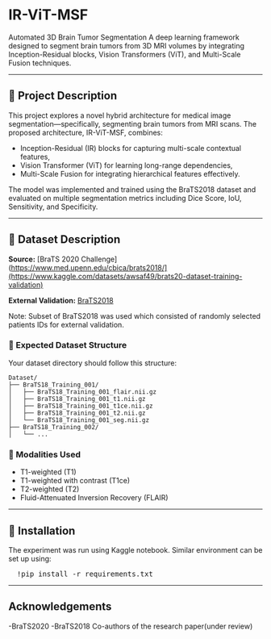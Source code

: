 # IR-ViT-MSF
Automated 3D Brain Tumor Segmentation
A deep learning framework designed to segment brain tumors from 3D MRI volumes by integrating Inception-Residual blocks, Vision Transformers (ViT), and Multi-Scale Fusion techniques.

---

## 📌 Project Description

This project explores a novel hybrid architecture for medical image segmentation—specifically, segmenting brain tumors from MRI scans. The proposed architecture, IR-ViT-MSF, combines:
- Inception-Residual (IR) blocks for capturing multi-scale contextual features,
- Vision Transformer (ViT) for learning long-range dependencies,
- Multi-Scale Fusion for integrating hierarchical features effectively.

The model was implemented and trained using the BraTS2018 dataset and evaluated on multiple segmentation metrics including Dice Score, IoU, Sensitivity, and Specificity.

---

## 📂 Dataset Description

**Source:** [BraTS 2020 Challenge](https://www.med.upenn.edu/cbica/brats2018/](https://www.kaggle.com/datasets/awsaf49/brats20-dataset-training-validation)

**External Validation:** [BraTS2018](https://www.kaggle.com/datasets/harshitsinghai/miccai-brats2018-original-dataset)

Note: Subset of BraTS2018 was used which consisted of randomly selected patients IDs for external validation.

### 📁 Expected Dataset Structure

Your dataset directory should follow this structure:
```
Dataset/
├── BraTS18_Training_001/
│   ├── BraTS18_Training_001_flair.nii.gz
│   ├── BraTS18_Training_001_t1.nii.gz
│   ├── BraTS18_Training_001_t1ce.nii.gz
│   ├── BraTS18_Training_001_t2.nii.gz
│   └── BraTS18_Training_001_seg.nii.gz
├── BraTS18_Training_002/
│   └── ...
```

### 🧪 Modalities Used
- T1-weighted (T1)
- T1-weighted with contrast (T1ce)
- T2-weighted (T2)
- Fluid-Attenuated Inversion Recovery (FLAIR)


---

## 🧰 Installation
The experiment was run using Kaggle notebook. Similar environment can be set up using:
<pre lang="markdown">  !pip install -r requirements.txt </pre>

---

## Acknowledgements
-BraTS2020
-BraTS2018
Co-authors of the research paper(under review)





